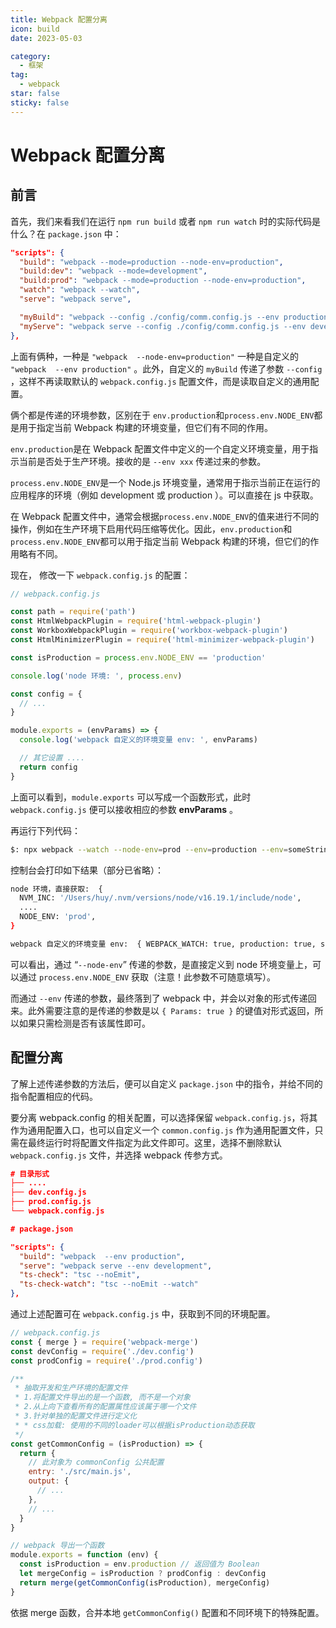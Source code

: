 ```yaml
---
title: Webpack 配置分离
icon: build
date: 2023-05-03

category:
  - 框架
tag:
  - webpack
star: false
sticky: false
---
```


# Webpack 配置分离

## 前言

首先，我们来看我们在运行 `npm run build` 或者 `npm run watch` 时的实际代码是什么？在 `package.json` 中：

```json
"scripts": {
  "build": "webpack --mode=production --node-env=production",
  "build:dev": "webpack --mode=development",
  "build:prod": "webpack --mode=production --node-env=production",
  "watch": "webpack --watch",
  "serve": "webpack serve",

  "myBuild": "webpack --config ./config/comm.config.js --env production",
  "myServe": "webpack serve --config ./config/comm.config.js --env development",
},
```

上面有俩种，一种是 `"webpack  --node-env=production"` 一种是自定义的 `"webpack  --env production"` 。此外，自定义的 `myBuild` 传递了参数 `--config` ，这样不再读取默认的 `webpack.config.js` 配置文件，而是读取自定义的通用配置。

俩个都是传递的环境参数，区别在于 `env.production`和`process.env.NODE_ENV`都是用于指定当前 Webpack 构建的环境变量，但它们有不同的作用。

`env.production`是在 Webpack 配置文件中定义的一个自定义环境变量，用于指示当前是否处于生产环境。接收的是 `--env xxx` 传递过来的参数。

`process.env.NODE_ENV`是一个 Node.js 环境变量，通常用于指示当前正在运行的应用程序的环境（例如 development 或 production ）。可以直接在 js 中获取。

在 Webpack 配置文件中，通常会根据`process.env.NODE_ENV`的值来进行不同的操作，例如在生产环境下启用代码压缩等优化。因此，`env.production`和`process.env.NODE_ENV`都可以用于指定当前 Webpack 构建的环境，但它们的作用略有不同。

现在， 修改一下 `webpack.config.js` 的配置：

```js
// webpack.config.js

const path = require('path')
const HtmlWebpackPlugin = require('html-webpack-plugin')
const WorkboxWebpackPlugin = require('workbox-webpack-plugin')
const HtmlMinimizerPlugin = require('html-minimizer-webpack-plugin')

const isProduction = process.env.NODE_ENV == 'production'

console.log('node 环境: ', process.env)

const config = {
  // ...
}

module.exports = (envParams) => {
  console.log('webpack 自定义的环境变量 env: ', envParams)

  // 其它设置 ....
  return config
}
```

上面可以看到，`module.exports` 可以写成一个函数形式，此时 `webpack.config.js` 便可以接收相应的参数 **envParams** 。

再运行下列代码：

```bash
$: npx webpack --watch --node-env=prod --env=production --env=someString
```

控制台会打印如下结果（部分已省略）：

```bash
node 环境，直接获取:  {
  NVM_INC: '/Users/huy/.nvm/versions/node/v16.19.1/include/node',
  ....
  NODE_ENV: 'prod',
}

webpack 自定义的环境变量 env:  { WEBPACK_WATCH: true, production: true, someString: true }
```

可以看出，通过 “`--node-env`” 传递的参数，是直接定义到 node 环境变量上，可以通过 `process.env.NODE_ENV` 获取（注意！此参数不可随意填写）。

而通过 `--env` 传递的参数，最终落到了 webpack 中，并会以对象的形式传递回来。此外需要注意的是传递的参数是以 `{ Params: true }` 的键值对形式返回，所以如果只需检测是否有该属性即可。

## 配置分离

了解上述传递参数的方法后，便可以自定义 `package.json` 中的指令，并给不同的指令配置相应的代码。

要分离 webpack.config 的相关配置，可以选择保留 `webpack.config.js`，将其作为通用配置入口，也可以自定义一个 `common.config.js` 作为通用配置文件，只需在最终运行时将配置文件指定为此文件即可。这里，选择不删除默认 `webpack.config.js` 文件，并选择 webpack 传参方式。

```json
# 目录形式
├── ....
├── dev.config.js
├── prod.config.js
└── webpack.config.js
```

```json
# package.json

"scripts": {
  "build": "webpack  --env production",
  "serve": "webpack serve --env development",
  "ts-check": "tsc --noEmit",
  "ts-check-watch": "tsc --noEmit --watch"
},
```

通过上述配置可在 `webpack.config.js` 中，获取到不同的环境配置。

```js
// webpack.config.js
const { merge } = require('webpack-merge')
const devConfig = require('./dev.config')
const prodConfig = require('./prod.config')

/**
 * 抽取开发和生产环境的配置文件
 * 1.将配置文件导出的是一个函数, 而不是一个对象
 * 2.从上向下查看所有的配置属性应该属于哪一个文件
 * 3.针对单独的配置文件进行定义化
 * * css加载: 使用的不同的loader可以根据isProduction动态获取
 */
const getCommonConfig = (isProduction) => {
  return {
    // 此对象为 commonConfig 公共配置
    entry: './src/main.js',
    output: {
      // ...
    },
    // ...
  }
}

// webpack 导出一个函数
module.exports = function (env) {
  const isProduction = env.production // 返回值为 Boolean
  let mergeConfig = isProduction ? prodConfig : devConfig
  return merge(getCommonConfig(isProduction), mergeConfig)
}
```

依据 merge 函数，合并本地 `getCommonConfig()` 配置和不同环境下的特殊配置。
